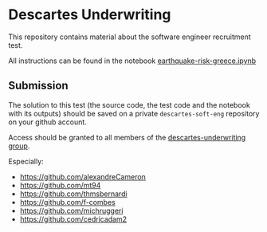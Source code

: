 # Descartes Underwriting

This repository contains material about the software engineer recruitment test.

All instructions can be found in the notebook [earthquake-risk-greece.ipynb](https://github.com/descartes-underwriting/software-engineer-technical-test/blob/main/notebook/earthquake-risk-greece.ipynb)

## Submission

The solution to this test (the source code, the test code and the notebook with its outputs) should be saved on a private `descartes-soft-eng` repository on your github account.

Access should be granted to all members of the [descartes-underwriting group](https://github.com/orgs/descartes-underwriting/people).

Especially:

* <https://github.com/alexandreCameron>
* <https://github.com/mt94>
* <https://github.com/thmsbernardi>
* <https://github.com/f-combes>
* <https://github.com/michruggeri>
* <https://github.com/cedricadam2>
